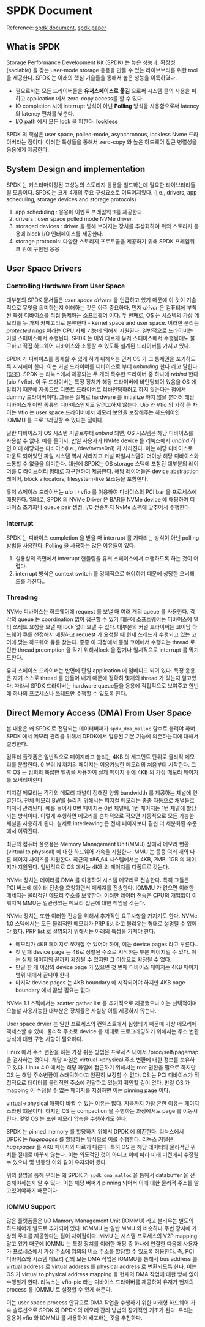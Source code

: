 # SPDK Document

Reference: [spdk document](https://spdk.io/doc/about.html), [spdk paper](https://ieeexplore.ieee.org/abstract/document/8241103)

## What is SPDK

Storage Performance Development Kit (SPDK) 는 높은 성능과, 확장성(saclable) 을 갖는 user-mode storage 응용을 만들 수 있는 라이브보리를 위한 tool 을 제공한다. SPDK 는 아래의 핵심 기술들을 통해서 높은 성능을 이룩하였다.

- 필요로하는 모든 드라이버들을 **유저스페이스로 옮김** 으로써 시스템 콜의 사용을 피하고 application 에서 zero-copy access를 할 수 있다.
- IO completion 시에 interrupt 방식이 아닌 **Polling** 방식을 사용함으로써 latency 와 latency 편차를 낮춘다.
- I/O path 에서 모든 lock 을 피한다. **lockless**

SPDK 의 핵심은 user space, polled-mode, asynchronous, lockless Nvme 드라이버라는 점이다. 이러한 특성들을 통해서 zero-copy 와 높은 하드웨어 접근 병렬성을 응용에게 제공한다. 

## System Design and implementation 

SPDK 는 커스터마이징된 고성능의 스토리지 응용을 빌드하는데 필요한 라이브러리들읠 모음이다. SPDK 는 크게 4개의 주요 구성요소로 이루어져있다. (i,e., drivers, app scheduling, storage devices and storage protocols)

1. app scheduling : 응용에 이벤트 프레임워크를 제공한다. 
2. drivers : user space polled mode NVMe driver 
3. storaged devices : driver 을 통해 보여지는 장치를 추상화하여 위의 스토리지 응용에 block I/O 인터페이스를 제공한다. 
4. storage protocols: 다양한 스토리지 프로토콜을 제공하기 위해 SPDK 프레임워크 위에 구현된 응용 


## User Space Drivers

### Controlling Hardware From User Space

대부분의 SPDK 문서들은 *user space drivers* 을 언급하고 있기 때문에 이 것이 기술적으로 무엇을 의미하는지 이해하는 것은 아주 중요하다. 먼저 *driver* 은 컴퓨터에 부착된 특정 디바이스를 직접 통제하는 소프트웨어 이다. 두 번째로, OS 는 시스템의 가상 메모리를 두 가지 카페고리로 분류한다 - kernel space and user space. 이러한 분리는 *protected rings* 이라는 CPU 자체 기능에 의해서 지원된다. 일반적으로 드라이버는 커널 스페이스에서 수행된다. SPDK 는 이와 다르게 유저 스페이스에서 수행됨에도 불구하고 직접 하드웨어 디바이스와 소통할 수 있도록 설계된 드라이버를 가지고 있다. 

SPDK 가 디바이스를 통제할 수 있게 하기 위해서는 먼저 OS 가 그 통제권을 포기하도록 지시해야 한다. 이는 커널 드라이버를 디바이스로 부터 *unbinding* 한다 라고 말한다 ([참조](https://lwn.net/Articles/143397/)). SPDK 는 리눅스에서 제공되는 두 개의 특수한 드라이버 중 하나에 *rebind* 한다 (uio / vfio). 이 두 드라이버는 특정 장치가 해당 드라이버에 바인딩되어 있음을 OS 에 알리기 때문에 자동으로 디폴트 드라이버로 리바인딩하려고 하지 않는다는 점에서 dummy 드라이버이다. 그들은 실제로 hardware 를 initialize 하지 않을 뿐더러 해당 디바이스가 어떤 종류의 디바이스인지도 알려고하지 않는다. Uio 와 Vfio 의 가장 큰 차이는 Vfio 는 user space 드라이버에서 메모리 보안을 보장해주는 하드웨어인 IOMMU 를 프로그래밍할 수 있다는 점이다. 

일반 디바이스가 OS 시스템 커널로부터 *unbind* 되면, OS 시스템은 해당 디바이스를 사용할 수 없다. 예를 들어서, 만일 사용자가 NVMe device 를 리눅스에서 *unbind* 하면 이에 해당되는 디바이스(i.e., /dev/nvme0n1) 가 사라진다. 이는 해당 디바이스로 마운트 되어있던 파일 시스템 역시 사라지고 커널 파일시스템이 더이상 해당 디바이스와 소통할 수 없을을 의미한다. 대신에 SPDK는 OS storage 스택에 포함된 대부분의 레이어를 C 라이브러리 형태로 재구현하여 제공한다. 해당 레이어들은 device abstraction 레이어, block allocators, filesystem-like 요소등을 포함한다.

유저 스페이스 드라이버는 uio 나 vfio 를 이용하여 디바이스의 PCI bar 을 프로세스에 매핑한다. 일례로, SPDK 의 NVMe Driver 은 BAR을 NVMe device 에 매핑하여 디바이스 초기화나 queue pair 생성, I/O 전송까지 NvMe 스펙에 맞추어서 수행한다.


### Interrupt

SPDK 는 디바이스 completion 을 받을 때 interrupt 를 기다리는 방식이 아닌 polling 방법을 사용한다. Polling 을 사용하는 많은 이유들이 있다.
1. 실용성의 측면에서 interrupt 핸들링을 유저 스페이스에서 수행하도록 하는 것이 어렵다.
2. interrupt 방식은 context switch 를 강제적으로 해야하기 때문에 상당한 오버헤드를 가진다..

### Threading
NVMe 디바이스는 하드웨어에 request 를 보낼 때 여러 개의 queue 를 사용한다. 각각의 queue 는 coordination 없이 접근할 수 있기 때문에 소프트웨어는 디바이스에 멀티 쓰레드 요청을 보낼 때 lock 없이 보낼 수 있다. 대부분의 커널 드라이버는 코어당 하드웨어 큐를 선정해서 매핑하고 request 가 요청될 때 현재 쓰레드가 수행되고 있는 코어에 맞는 하드웨어 큐를 찾는다. 종종 이 과정에서 동일 코어에서 수행되는 thread 로 인한 thread preemption 을 막기 위해서lock 을 잡거나 일시적으로 interrupt 를 막기도한다. 

유저 스페이스 드라이버는 반면에 단일 application 에 임베디드 되어 있다. 특정 응용은 자기 스스로 thread 를 만들어 내기 때문에 정확히 몇개의 thread 가 있는지 알고있다. 따라서 SPDK 드라이버는 hardware queue들을 응용에 직접적으로 보여주고 한번에 하나의 프로세스나 쓰레드만 수행할 수 있도록 한다. 


## Direct Memory Access (DMA) From User Space 

본 내용은 왜 SPDK 로 전달되는 데이터버퍼가 `spdk_dma_malloc` 함수로 불려야 하며 SPDK 에서 메모리 관리를 위해서 DPDK에서 입증된 기본 기능에 의존하는지에 대해서 설명한다.

컴퓨터 플랫폼은 일반적으로 페이지라고 불리는 4KB 의 세그먼트 단위로 물리적 메모리를 분할한다. 0 부터 N 까지의 페이지는 이용가능한 메모리의 처음부터 시작한다. 그 후 OS 는 임의의 복잡한 맽핑을 사용하여 실제 페이지 위에 4KB 의 가상 메모리 페이지를 오버레이한다. 

피지컬 메모리는 각각의 메모리 채널이 정해진 양의 bandwidth 를 제공하는 체널에 연결된다. 전체 메모리 BW를 늘리기 위해서는 피지컬 메모리는 종종 자동으로 채널들로 퍼져서 관리된다. 예를 들어서 0번 페이지는 0번 채널에, 1번 페이지는 1번 채널에 할당되는 방식이다. 이렇게 수행하면 메모리를 순차적으로 적으면 자동적으로 모든 가능한 채널을 사용하게 된다. 실제로 interleaving 은 전체 페이지보다 훨씬 더 세분화된 수준에서 이뤄진다. 

최근의 컴퓨터 플랫폼은 Memory Management Unit(MMU) 상에서 메모리 변환 (virtual to physical) 에 대한 하드웨어 가속을 지원한다. MMU 는 종종 여러 개의 다른 페이지 사이즈를 지원한다. 최근의 x86_64 시스템에서는 4KB, 2MB, 1GB 의 페이지가 지원된다. 일반적으로 OS 에서는 4KB 의 페이지를 디폴트로 갖는다.

NVMe 장치는 데이터를 DMA 를 이용하여 시스템 메모리로 전송한다. 특히 그들은 PCI 버스에 데이터 전송을 효청하면서 메세지를 전송한다. IOMMU 가 없으면 이러한 메세지는 물리적인 메모리 주소를 보유한다. 이러한 데이터 전송은 CPU의 개입없이 이뤄지며 MMU는 일관성있는 메모리 접근에 대한 책임을 갖는다.

NVMe 장치는 또한 이러한 전송을 위해서 추가적인 요구사항을 가지기도 한다. NVMe 1.0 스텍에서는 모든 물리적인 메모리가 PRP list 라고 불리우는 형태로 설명될 수 있어야 했다. PRP list 로 설명되기 위해서는 아래의 특성을 가져야 한다.

- 메모리가 4KB 페이지로 쪼개질 수 있어야 하며, 이는 device pages 라고 부른다..
- 첫 번째 device page 는 4B로 정렬된 주소로 시작하는 부분 페이지일 수 있다. 이는 실제 페이지의 끝까지 확장될 수 있지만 그 이상으로 확장될 수 없다.
- 만일 한 개 이상의 device page 가 있으면 첫 번째 디바이스 페이지는 4KB 페이지 범위 내에서 끝나야 한다.
- 마지막 device pages 는 4KB boundary 에 시작되어야 하지만 4KB page boundary 에서 끝날 필요는 없다.

NVMe 1.1 스펙에서는 scatter gather list 를 추가적으로 제공했으나 이는 선택적이며 오늘날 사용가능한 대부분은 장치들은 사실상 이를 제공하지 않는다.

User space drvier 는 일반 프로세스의 컨텍스트에서 실행되기 때문에 가상 메모리에 액세스할 수 있따. 물리적 주소로 device 를 제대로 프로그래밍하기 위해서는 주소 변환 방식에 대한 구현 사항이 필요하다.

Linux 에서 주소 변환을 하는 가장 쉬운 방법은 프로세스 내에서 /proc/self/pagemap 을 검사하는 것이다. 해당 파일은 virtrual->physical 주소 변환에 대한 정보를 보유하고 있다. Linux 4.0 에서는 해당 파일에 접근하기 위해서는 root 권한을 필요로 하지만 OS 는 해당 주소변환이 스태틱하다고 완전히 보장할 수 없다. OS 는 PCI 디바이스가 직접적으로 데이터를 물리적인 주소에 전달하고 있는지 확인할 길이 없다. 만일 OS 가 mapping 이 수정될 수 없는 페이지를 지정하면 이는 pinning page 이다. 

virtual->physical 매핑이 바뀔 수 있는 이유는 많다. 지금까지 가장 흔한 이유는 페이지 스와핑 떄문이다. 하지만 OS 는 compaction 을 수행하는 과정에서도 page 를 이동시킨다. 몇몇 OS 는 또한 메모리 압축을 수행하기도 한다. 

SPDK 는 pinned memory 를 할당하기 위해서 DPDK 에 의존한다. 리눅스에서 DPDK 는 *hugepages* 를 할당하는 방식으로 이를 수행한다. 리눅스 커널은 *hugepages* 를 4KB 페이지와 다르게 다룬다. 특히 OS 는 해당 데이터의 물리적인 위치를 절대로 바꾸지 않는다. 이는 의도적인 것이 아니고 이에 따라 미래 버전에서 수정될 수 있으나 몇 년동안 이와 같이 유지되어 왔다. 

위의 설명을 통해 우리는 왜 SPDK 가 `spdk_dma_malloc` 을 통해서 databuffer 을 전송해야하는지 알 수 있다. 이는 해당 버퍼가 pinning 되어서 이에 대한 물리적 주소를 알고있어야하기 때문이다.

### IOMMU Support

많은 플랫폼들은 I/O Mamory Management Unit (IOMMU) 라고 불리우는 별도의 하드웨어가 별도로 추가되어 있다. IOMMU 는 일반 MMU 와 비슷하나 주변 장치에 가상의 주소를 제공한다는 점이 차이점이다. MMU 는 시스템 프로세스의 V2P mapping 알고 있기 때문에 IOMMU 는 특정 장치를 이러한 매핑 중 하나에 연결한 다음에 사용자가 프로세스에서 가상 주소에 임의의 버스 주소를 할당할 수 있도록 허용한다. 즉, PCI 디바이스와 시스템 메모리 간의 모든 DMA 작업은 IOMMU를  통해서 bus address 를 virtual address 로 virtual address 를 physical address 로 변환되도록 한다. 이는 OS 가 virtual to physical address mapping 을 현재의 DMA 작업에 대한 방해 없이 수행할게 한다. 리눅스는 vfio-pic 라는 디바이스 드라이버를 제공하여 유저가 현재의 process 를 IOMMU 로 설정할 수 있게 해준다. 

이는 user space process 안팎으로 DMA 작업을 수행하기 위한 미래형 하드웨어 가속 솔루션으로 SPDK 와 DPDK 의 메모리 관리 방법의 장기적인 기초가 된다. 우리는 응용이 vfio 와 IOMMU 를 사용하여 배포하는 것을 추천하다. 

